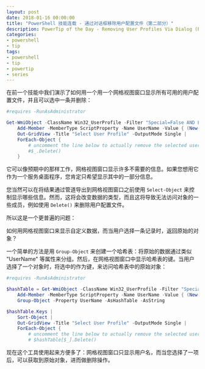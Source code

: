 ```yaml
---
layout: post
date: 2018-01-16 00:00:00
title: "PowerShell 技能连载 - 通过对话框移除用户配置文件（第二部分）"
description: PowerTip of the Day - Removing User Profiles Via Dialog (Part 2)
categories:
- powershell
- tip
tags:
- powershell
- tip
- powertip
- series
---
```

在前一个技能中我们演示了如何用一个用一个网格视图窗口显示所有可用的用户配置文件，并且可以选中一条并删除：

```powershell
#requires -RunAsAdministrator

Get-WmiObject -ClassName Win32_UserProfile -Filter "Special=False AND Loaded=False" |
    Add-Member -MemberType ScriptProperty -Name UserName -Value { (New-Object System.Security.Principal.SecurityIdentifier($this.Sid)).Translate([System.Security.Principal.NTAccount]).Value } -PassThru |
    Out-GridView -Title "Select User Profile" -OutputMode Single |
    ForEach-Object {
        # uncomment the line below to actually remove the selected user profile!
        #$_.Delete()
    }
```

它可以像预期中的那样工作，网格视图窗口显示许多不需要的信息。如果您想用它作为一个服务桌面程序，您肯定只希望显示其中的一部分信息。

您当然可以在将结果通过管道导出到网格视图窗口之前使用 `Select-Object` 来控制显示哪些信息。然而，这将会改变数据的类型，而且这将导致无法访问对象的一些成员，例如使用 `Delete()` 来删除用户配置文件。

所以这是一个更普遍的问题：

如何用网格视图窗口来显示自定义数据，而当用户选择一条记录时，返回原始的对象？

一个简单的方法是用 `Group-Object` 来创建一个哈希表：将原始的数据通过类似 "UserName" 等属性来分组。然后，在网格视图窗口中显示哈希表的键。当用户选择了一个对象时，将选中的作为键，来访问哈希表中的原始对象：

```powershell
#requires -RunAsAdministrator

$hashTable = Get-WmiObject -ClassName Win32_UserProfile -Filter "Special=False AND Loaded=False" |
    Add-Member -MemberType ScriptProperty -Name UserName -Value { (New-Object System.Security.Principal.SecurityIdentifier($this.Sid)).Translate([System.Security.Principal.NTAccount]).Value } -PassThru |
    Group-Object -Property UserName -AsHashTable -AsString

$hashTable.Keys |
    Sort-Object |
    Out-GridView -Title "Select User Profile" -OutputMode Single |
    ForEach-Object {
        # uncomment the line below to actually remove the selected user profile!
        # $hashTable[$_].Delete()
```

现在这个工具使用起来方便多了：网格视图窗口只显示用户名，而当您选择了一项后，可以获取到原始对象，进而做删除操作。

<!--本文国际来源：[Removing User Profiles Via Dialog (Part 2)](http://community.idera.com/powershell/powertips/b/tips/posts/removing-user-profiles-via-dialog-part-2)-->

